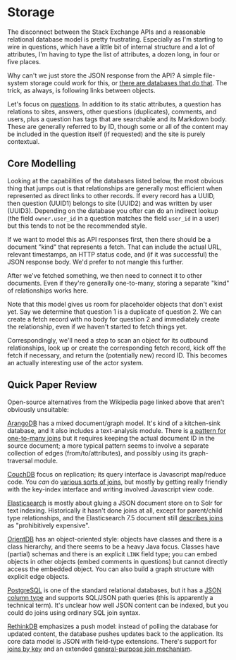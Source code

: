 # Storage

The disconnect between the Stack Exchange APIs and a reasonable
relational database model is pretty frustrating.  Especially as I'm
starting to wire in questions, which have a little bit of internal
structure and a lot of attributes, I'm having to type the list of
attributes, a dozen long, in four or five places.

Why can't we just store the JSON response from the API?  A simple
file-system storage could work for this, or [there are databases that
do that](https://en.wikipedia.org/wiki/Document-oriented_database).
The trick, as always, is following links between objects.

Let's focus on
[questions](https://api.stackexchange.com/docs/types/question).  In
addition to its static attributes, a question has relations to sites,
answers, other questions (duplicates), comments, and users, plus a
question has tags that are searchable and its Markdown body.  These
are generally referred to by ID, though some or all of the content may
be included in the question itself (if requested) and the site is
purely contextual.

## Core Modelling

Looking at the capabilities of the databases listed below, the most
obvious thing that jumps out is that relationships are generally most
efficient when represented as direct links to other records.  If every
record has a UUID, then question (UUID1) belongs to site (UUID2) and
was written by user (UUID3).  Depending on the database you ofter can
do an indirect lookup (the field `owner.user_id` in a question matches
the field `user_id` in a user) but this tends to not be the
recommended style.

If we want to model this as API responses first, then there should be
a document "kind" that represents a fetch.  That can include the
actual URL, relevant timestamps, an HTTP status code, and (if it was
successful) the JSON response body.  We'd prefer to not mangle this
further.

After we've fetched something, we then need to connect it to other
documents.  Even if they're generally one-to-many, storing a separate
"kind" of relationships works here.

Note that this model gives us room for placeholder objects that don't
exist yet.  Say we determine that question 1 is a duplicate of
question 2.  We can create a fetch record with no body for question 2
and immediately create the relationship, even if we haven't started to
fetch things yet.

Correspondingly, we'll need a step to scan an object for its outbound
relationships, look up or create the corresponding fetch record, kick
off the fetch if necessary, and return the (potentially new) record
ID.  This becomes an actually interesting use of the actor system.

## Quick Paper Review

Open-source alternatives from the Wikipedia page linked above that
aren't obviously unsuitable:

[ArangoDB](https://www.arangodb.com/) has a mixed document/graph
model.  It's kind of a kitchen-sink database, and it also includes a
text-analysis module.  There is [a pattern for one-to-many
joins](https://www.arangodb.com/docs/stable/aql/examples-join.html#one-to-many)
but it requires keeping the actual document ID in the source document;
a more typical pattern seems to involve a separate collection of edges
(from/to/attributes), and possibly using its graph-traversal module.

[CouchDB](https://couchdb.apache.org) focus on replication; its query
interface is Javascript map/reduce code.  You _can_ do [various sorts
of joins](https://docs.couchdb.org/en/stable/ddocs/views/joins.html),
but mostly by getting really friendly with the key-index interface and
writing involved Javascript view code.

[Elasticsearch](https://www.elastic.co/elasticsearch) is mostly about
gluing a JSON document store on to Solr for text indexing.
Historically it hasn't done joins at all, except for parent/child type
relationships, and the Elasticsearch 7.5 document still [describes
joins](https://www.elastic.co/guide/en/elasticsearch/reference/current/joining-queries.html)
as "prohibitively expensive".

[OrientDB](https://orientdb.org) has an object-oriented style: objects
have classes and there is a class hierarchy, and there seems to be a
heavy Java focus.  Classes have (partial) schemas and there is an
explicit `LINK` field type; you can embed objects in other objects
(embed comments in questions) but cannot directly access the embedded
object.  You can also build a graph structure with explicit edge objects.

[PostgreSQL](https://www.postgresql.org) is one of the standard
relational databases, but it has a [JSON column
type](https://www.postgresql.org/docs/12/datatype-json.html) and
supports SQL/JSON path queries (this is apparently a technical term).
It's unclear how well JSON content can be indexed, but you could do
joins using ordinary SQL join syntax.

[RethinkDB](https://rethinkdb.com) emphasizes a push model: instead of
polling the database for updated content, the database pushes updates
back to the application.  Its core data model is JSON with field-type
extensions.  There's support for [joins by
key](https://rethinkdb.com/docs/data-modeling/) and an extended
[general-purpose join
mechanism](https://rethinkdb.com/docs/table-joins/).
